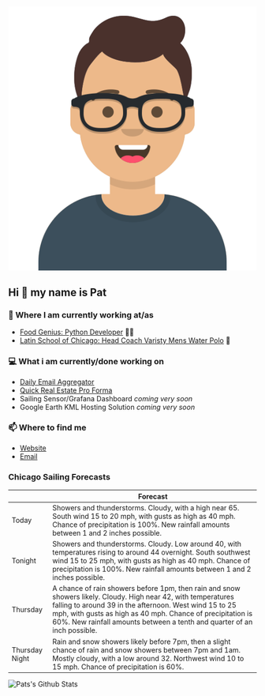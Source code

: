 [![Social banner for p-j-falconer](https://raw.githubusercontent.com/P-J-FALCONER/P-J-FALCONER/master/assets/avataaars.svg)](https://patfalconer.com/)
## Hi :wave: my name is Pat

### 💼 Where I am currently working at/as
- [Food Genius: Python Developer](https://getfoodgenius.com/) 🍔🐍
- [Latin School of Chicago: Head Coach Varisty Mens Water Polo](https://www.latinschool.org/) 🤽


### 💻 What i am currently/done working on
 - [Daily Email Aggregator](https://github.com/P-J-FALCONER/dott_daily_mail)
 - [Quick Real Estate Pro Forma](https://github.com/P-J-FALCONER/henry)
 - Sailing Sensor/Grafana Dashboard *coming very soon*
 - Google Earth KML Hosting Solution *coming very soon*

### 📫 Where to find me
 - [Website](https://patfalconer.com/)
 - [Email](mailto:patrick.j.falconer@gmail.com)


### Chicago Sailing Forecasts
|   | Forecast  |
|---|---|
| Today | Showers and thunderstorms. Cloudy, with a high near 65. South wind 15 to 20 mph, with gusts as high as 40 mph. Chance of precipitation is 100%. New rainfall amounts between 1 and 2 inches possible. |
| Tonight | Showers and thunderstorms. Cloudy. Low around 40, with temperatures rising to around 44 overnight. South southwest wind 15 to 25 mph, with gusts as high as 40 mph. Chance of precipitation is 100%. New rainfall amounts between 1 and 2 inches possible. |
| Thursday | A chance of rain showers before 1pm, then rain and snow showers likely. Cloudy. High near 42, with temperatures falling to around 39 in the afternoon. West wind 15 to 25 mph, with gusts as high as 40 mph. Chance of precipitation is 60%. New rainfall amounts between a tenth and quarter of an inch possible. |
| Thursday Night | Rain and snow showers likely before 7pm, then a slight chance of rain and snow showers between 7pm and 1am. Mostly cloudy, with a low around 32. Northwest wind 10 to 15 mph. Chance of precipitation is 60%. |

![Pats's Github Stats](https://github-readme-stats.vercel.app/api?username=p-j-falconer&show_icons=true&theme=radical)
